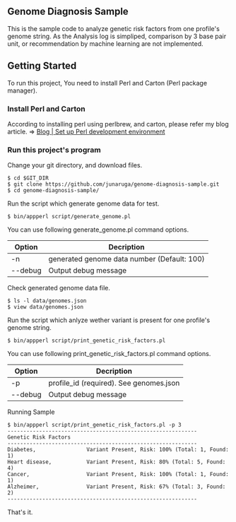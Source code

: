 ## Genome Diagnosis Sample

This is the sample code to analyze genetic risk factors from one profile's genome string.
As the Analysis log is simpliped, comparison by 3 base pair unit, or recommendation by machine learning are not implemented.

## Getting Started

To run this project, You need to install Perl and Carton (Perl package manager).

### Install Perl and Carton

According to installing  perl using perlbrew, and carton, please refer my blog article.
=> [Blog | Set up Perl development environment](http://junaruga.hatenablog.com/entry/2014/08/23/030632)

### Run this project\'s program

Change your git directory, and download files.

    $ cd $GIT_DIR
    $ git clone https://github.com/junaruga/genome-diagnosis-sample.git
    $ cd genome-diagnosis-sample/

Run the script which generate genome data for test.

    $ bin/appperl script/generate_genome.pl

You can use following generate_genome.pl command options.

| Option | Decription |
|--------------| -----------------------|
| -n | generated genome data number (Default: 100) |
| --debug | Output debug message |


Check generated genome data file.

	$ ls -l data/genomes.json
	$ view data/genomes.json

Run the script which anlyze wether variant is present for one profile's genome string.

    $ bin/appperl script/print_genetic_risk_factors.pl

You can use following print_genetic_risk_factors.pl command options.

| Option | Decription |
|--------------| -----------------------|
| -p | profile_id (required). See genomes.json |
| --debug | Output debug message |

Running Sample

    $ bin/appperl script/print_genetic_risk_factors.pl -p 3
    ------------------------------------------------------------
    Genetic Risk Factors
    ------------------------------------------------------------
    Diabetes,                Variant Present, Risk: 100% (Total: 1, Found: 1)
    Heart disease,           Variant Present, Risk: 80% (Total: 5, Found: 4)
    Cancer,                  Variant Present, Risk: 100% (Total: 1, Found: 1)
    Alzheimer,               Variant Present, Risk: 67% (Total: 3, Found: 2)
    ------------------------------------------------------------

That's it.














